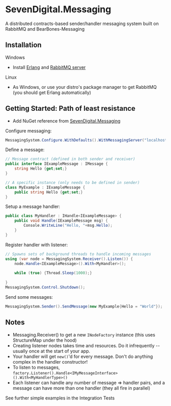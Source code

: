 SevenDigital.Messaging
======================
A distributed contracts-based sender/handler messaging system built on RabbitMQ and BearBones-Messaging

Installation
------------
Windows

* Install [Erlang](http://www.erlang.org/download.html) and [RabbitMQ server](http://www.rabbitmq.com/download.html)

Linux

* As Windows, or use your distro's package manager to get RabbitMQ (you should get Erlang automatically)

Getting Started: Path of least resistance
-----------------------------------------
* Add NuGet reference from [SevenDigital.Messaging](https://nuget.org/packages/SevenDigital.Messaging)

Configure messaging:
```csharp
MessagingSystem.Configure.WithDefaults().WithMessagingServer("localhost");
```

Define a message:
```csharp
// Message contract (defined in both sender and receiver)
public interface IExampleMessage : IMessage {
	string Hello {get;set;}
}

// A specific instance (only needs to be defined in sender)
class MyExample : IExampleMessage {
	public string Hello {get;set;}
}
```

Setup a message handler:
```csharp
public class MyHandler : IHandle<IExampleMessage> {
	public void Handle(IExampleMessage msg) {
		Console.WriteLine("Hello, "+msg.Hello);
	}
}
```

Register handler with listener:
```csharp
// Spawns sets of background threads to handle incoming messages
using (var node = MessagingSystem.Receiver().Listen()) {
	node.Handle<IExampleMessage>().With<MyHandler>();
	
	while (true) {Thread.Sleep(1000);}
	
}
MessagingSystem.Control.Shutdown();
```

Send some messages:
```csharp
MessagingSystem.Sender().SendMessage(new MyExample{Hello = "World"});
```

Notes
-----
* Messaging.Receiver() to get a new `INodeFactory` instance (this uses StructureMap under the hood)
* Creating listener nodes takes time and resources. Do it infrequently -- usually once at the start of your app.
* Your handler will get `new()`'d for every message. Don't do anything complex in the handler constructor!
* To listen to messages, `factory.Listener().Handle<IMyMessageInterface>().With<MyHandlerType>()`
* Each listener can handle any number of message => handler pairs, and a message can have more than one handler (they all fire in parallel)

See further simple examples in the Integration Tests
